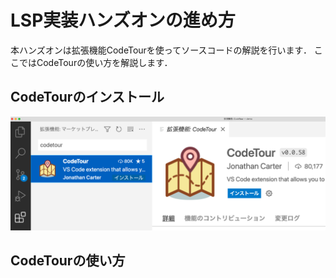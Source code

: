 # LSP実装ハンズオンの進め方

本ハンズオンは拡張機能CodeTourを使ってソースコードの解説を行います．
ここではCodeTourの使い方を解説します．

## CodeTourのインストール

![CodeTour](../../images/expert_codetour.png)

## CodeTourの使い方

